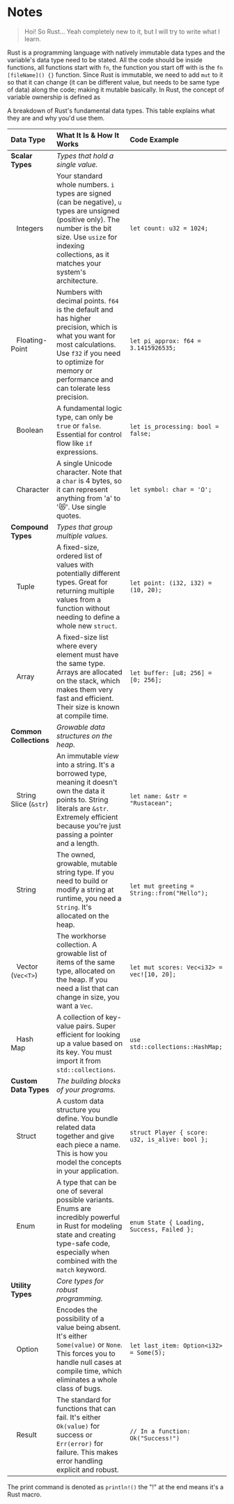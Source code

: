 # Notes
> Hoi! So Rust... Yeah completely new to it, but I will try to write what I learn.

Rust is a programming language with natively immutable data types and the variable's data type need to be stated. All the code should be inside functions, all functions start with `fn`, the function you start off with is the `fn [fileName]() {}` function. Since Rust is immutable, we need to add `mut` to it so that it can change (it can be different value, but needs to be same type of data) along the code; making it mutable basically. In Rust, the concept of variable ownership is defined as 

A breakdown of Rust's fundamental data types. This table explains what they are and why you'd use them.

| Data Type | What It Is & How It Works | Code Example |
| :--- | :--- | :--- |
| **Scalar Types** | *Types that hold a single value.* | |
| &nbsp;&nbsp;&nbsp;Integers | Your standard whole numbers. `i` types are signed (can be negative), `u` types are unsigned (positive only). The number is the bit size. Use `usize` for indexing collections, as it matches your system's architecture. | `let count: u32 = 1024;` |
| &nbsp;&nbsp;&nbsp;Floating-Point | Numbers with decimal points. `f64` is the default and has higher precision, which is what you want for most calculations. Use `f32` if you need to optimize for memory or performance and can tolerate less precision. | `let pi_approx: f64 = 3.1415926535;` |
| &nbsp;&nbsp;&nbsp;Boolean | A fundamental logic type, can only be `true` or `false`. Essential for control flow like `if` expressions. | `let is_processing: bool = false;` |
| &nbsp;&nbsp;&nbsp;Character | A single Unicode character. Note that a `char` is 4 bytes, so it can represent anything from 'a' to '😻'. Use single quotes. | `let symbol: char = 'Ω';` |
| **Compound Types** | *Types that group multiple values.* | |
| &nbsp;&nbsp;&nbsp;Tuple | A fixed-size, ordered list of values with potentially different types. Great for returning multiple values from a function without needing to define a whole new `struct`. | `let point: (i32, i32) = (10, 20);` |
| &nbsp;&nbsp;&nbsp;Array | A fixed-size list where every element must have the same type. Arrays are allocated on the stack, which makes them very fast and efficient. Their size is known at compile time. | `let buffer: [u8; 256] = [0; 256];` |
| **Common Collections** | *Growable data structures on the heap.* | |
| &nbsp;&nbsp;&nbsp;String Slice (`&str`) | An immutable *view* into a string. It's a borrowed type, meaning it doesn't own the data it points to. String literals are `&str`. Extremely efficient because you're just passing a pointer and a length. | `let name: &str = "Rustacean";` |
| &nbsp;&nbsp;&nbsp;String | The owned, growable, mutable string type. If you need to build or modify a string at runtime, you need a `String`. It's allocated on the heap. | `let mut greeting = String::from("Hello");` |
| &nbsp;&nbsp;&nbsp;Vector (`Vec<T>`) | The workhorse collection. A growable list of items of the same type, allocated on the heap. If you need a list that can change in size, you want a `Vec`. | `let mut scores: Vec<i32> = vec![10, 20];` |
| &nbsp;&nbsp;&nbsp;Hash Map | A collection of key-value pairs. Super efficient for looking up a value based on its key. You must import it from `std::collections`. | `use std::collections::HashMap;` |
| **Custom Data Types** | *The building blocks of your programs.* | |
| &nbsp;&nbsp;&nbsp;Struct | A custom data structure you define. You bundle related data together and give each piece a name. This is how you model the concepts in your application. | `struct Player { score: u32, is_alive: bool };` |
| &nbsp;&nbsp;&nbsp;Enum | A type that can be one of several possible variants. Enums are incredibly powerful in Rust for modeling state and creating type-safe code, especially when combined with the `match` keyword. | `enum State { Loading, Success, Failed };` |
| **Utility Types** | *Core types for robust programming.* | |
| &nbsp;&nbsp;&nbsp;Option | Encodes the possibility of a value being absent. It's either `Some(value)` or `None`. This forces you to handle null cases at compile time, which eliminates a whole class of bugs. | `let last_item: Option<i32> = Some(5);` |
| &nbsp;&nbsp;&nbsp;Result | The standard for functions that can fail. It's either `Ok(value)` for success or `Err(error)` for failure. This makes error handling explicit and robust. | `// In a function: Ok("Success!")` |

The print command is denoted as `println!()` the "!" at the end means it's a Rust macro.
